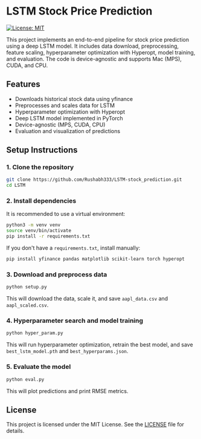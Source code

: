 # LSTM Stock Price Prediction

[![License: MIT](https://img.shields.io/badge/License-MIT-yellow.svg)](LICENSE)

This project implements an end-to-end pipeline for stock price prediction using a deep LSTM model. It includes data download, preprocessing, feature scaling, hyperparameter optimization with Hyperopt, model training, and evaluation. The code is device-agnostic and supports Mac (MPS), CUDA, and CPU.

## Features
- Downloads historical stock data using yfinance
- Preprocesses and scales data for LSTM
- Hyperparameter optimization with Hyperopt
- Deep LSTM model implemented in PyTorch
- Device-agnostic (MPS, CUDA, CPU)
- Evaluation and visualization of predictions

## Setup Instructions

### 1. Clone the repository
```bash
git clone https://github.com/Rushabh333/LSTM-stock_prediction.git
cd LSTM
```

### 2. Install dependencies
It is recommended to use a virtual environment:
```bash
python3 -m venv venv
source venv/bin/activate
pip install -r requirements.txt
```
If you don't have a `requirements.txt`, install manually:
```bash
pip install yfinance pandas matplotlib scikit-learn torch hyperopt
```

### 3. Download and preprocess data
```bash
python setup.py
```
This will download the data, scale it, and save `aapl_data.csv` and `aapl_scaled.csv`.

### 4. Hyperparameter search and model training
```bash
python hyper_param.py
```
This will run hyperparameter optimization, retrain the best model, and save `best_lstm_model.pth` and `best_hyperparams.json`.

### 5. Evaluate the model
```bash
python eval.py
```
This will plot predictions and print RMSE metrics.

## License

This project is licensed under the MIT License. See the [LICENSE](LICENSE) file for details. 
